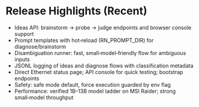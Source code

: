 # Release Highlights (Recent)

- Ideas API: brainstorm → probe → judge endpoints and browser console support
- Prompt templates with hot‑reload (RN_PROMPT_DIR) for diagnose/brainstorm
- Disambiguation runner: fast, small‑model‑friendly flow for ambiguous inputs
- JSONL logging of ideas and diagnose flows with classification metadata
- Direct Ethernet status page; API console for quick testing; bootstrap endpoints
- Safety: safe mode default, force execution guarded by env flag
- Performance: verified 1B–13B model ladder on MSI Raider; strong small‑model throughput

